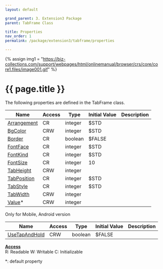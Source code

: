 ```yaml
---
layout: default

grand_parent: 3. Extension3 Package
parent: TabFrame Class

title: Properties
nav_order: 1
permalink: /package/extension3/tabframe/properties

---
```

{% assign img1 = "https://biz-collections.com/support/webpages/html/onlinemanual/browser/crs/core/core1.files/image001.gif" %}


# {{ page.title }}

The following properties are defined in the TabFrame class.

|Name       | Access | Type   | Initial Value | Description |
|----------	|--------|--------|---------------|-------------|
|[Arrangement](/package/extension3/tabframe/properties/arrangement) | CR | integer | $STD | |
|[BgColor](/package/extension3/tabframe/properties/bgcolor) | CRW | integer | $STD | |
|[Border](/package/extension3/tabframe/properties/border) | CR | boolean | $FALSE | |
|[FontFace](/package/extension3/tabframe/properties/fontface) | CR | integer | $STD | |
|[FontKind](/package/extension3/tabframe/properties/fontkind) | CR | integer | $STD | |
|[FontSize](/package/extension3/tabframe/properties/fontsize) | CR | integer | 10 | |
|[TabHeight](/package/extension3/tabframe/properties/tabheight) | CRW | integer |  | |
|[TabPosition](/package/extension3/tabframe/properties/tabposition) | CR | integer | $STD | |
|[TabStyle](/package/extension3/tabframe/properties/tabstyle) | CR | integer | $STD | |
|[TabWidth](/package/extension3/tabframe/properties/tabwidth) | CRW | integer |  | |
|[Value](/package/extension3/tabframe/properties/value)* | CRW | integer |  | |

Only for Mobile, Android version

|Name       | Access | Type   | Initial Value | Description |
|----------	|--------|--------|---------------|-------------|
|[UseTapAndHold](/package/extension3/tabframe/properties/usetapandhold) | CRW | boolean | $FALSE | |

<u><b>Access</b></u><br>
R: Readable
W: Writable
C: Initializable

*: default property
